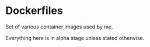# Dockerfiles

Set of various container images used by me.

Everything here is in alpha stage unless stated otherwise.
